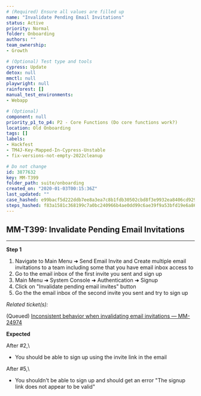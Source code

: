 ```yaml
---
# (Required) Ensure all values are filled up
name: "Invalidate Pending Email Invitations"
status: Active
priority: Normal
folder: Onboarding
authors: ""
team_ownership: 
- Growth

# (Optional) Test type and tools
cypress: Update
detox: null
mmctl: null
playwright: null
rainforest: []
manual_test_environments: 
- Webapp

# (Optional)
component: null
priority_p1_to_p4: P2 - Core Functions (Do core functions work?)
location: Old Onboarding
tags: []
labels: 
- Hackfest
- TM4J-Key-Mapped-In-Cypress-Unstable
- fix-versions-not-empty-2022cleanup

# Do not change
id: 3877632
key: MM-T399
folder_path: suite/onboarding
created_on: "2020-01-03T00:15:36Z"
last_updated: ""
case_hashed: e99bacf5d222ddb7ee8a3ea7c8b1fdb30502cbd8f3e9932ea8406cd929e9628fe433ed3f6f5c2e42c0ff18c49447bd86
steps_hashed: f83a1581c368199c7a0bc240966b4ae0dd99c6ae39f9a53bfd19e6a860002d7da00b72a8c59671a64dcfd3154579d047
---
```


## MM-T399: Invalidate Pending Email Invitations

---

**Step 1**

1. Navigate to Main Menu ➜ Send Email Invite and Create multiple email invitations to a team including some that you have email inbox access to
2. Go to the email inbox of the first invite you sent and sign up
3. Main Menu ➜ System Console ➜ Authentication ➜ Signup
4. Click on "Invalidate pending email invites" button
5. Go the the email inbox of the second invite you sent and try to sign up

_Related ticket(s):_

(Queued) [Inconsistent behavior when invalidating email invitations — MM-24974](https://mattermost.atlassian.net/browse/MM-24974)

**Expected**

After #2,\\

- You should be able to sign up using the invite link in the email

After #5,\\

- You shouldn't be able to sign up and should get an error "The signup link does not appear to be valid"
